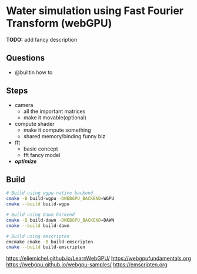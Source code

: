 Water simulation using Fast Fourier Transform (webGPU)
==============

**TODO:** add fancy description

Questions
---------
- @builtin how to

Steps
-----
- camera
    - all the important matrices   
    - make it movable(optional)   
- compute shader  
    - make it compute something   
    - shared memory/binding funny biz   
- fft
    - basic concept   
    - fft fancy model   
- ***optimize***


Build
-----

```bash
# Build using wgpu-native backend
cmake -B build-wgpu -DWEBGPU_BACKEND=WGPU
cmake --build build-wgpu

# Build using Dawn backend
cmake -B build-dawn -DWEBGPU_BACKEND=DAWN
cmake --build build-dawn

# Build using emscripten
emcmake cmake -B build-emscripten
cmake --build build-emscripten
```

https://eliemichel.github.io/LearnWebGPU/
https://webgpufundamentals.org
https://webgpu.github.io/webgpu-samples/
https://emscripten.org

